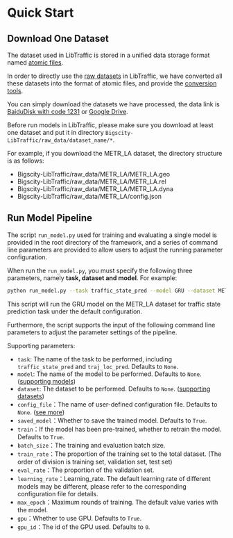 # Quick Start

## Download One Dataset

The dataset used in LibTraffic is stored in a unified data storage format named [atomic files](../user_guide/data/atomic_files.md). 

In order to directly use the [raw datasets](../user_guide/data/raw_data.md) in LibTraffic, we have converted all these datasets into the format of atomic files, and provide the [conversion tools](https://github.com/LibTraffic/Bigscity-LibTraffic-Datasets).

You can simply download the datasets we have processed, the data link is [BaiduDisk with code 1231](https://pan.baidu.com/s/1qEfcXBO-QwZfiT0G3IYMpQ) or [Google Drive](https://drive.google.com/drive/folders/1g5v2Gq1tkOq8XO0HDCZ9nOTtRpB6-gPe?usp=sharing).

Before run models in LibTraffic, please make sure you download at least one dataset and put it in directory `Bigscity-LibTraffic/raw_data/dataset_name/*`.

For example, if you download the METR_LA dataset, the directory structure is as follows:

- Bigscity-LibTraffic/raw_data/METR_LA/METR_LA.geo
- Bigscity-LibTraffic/raw_data/METR_LA/METR_LA.rel
- Bigscity-LibTraffic/raw_data/METR_LA/METR_LA.dyna
- Bigscity-LibTraffic/raw_data/METR_LA/config.json

## Run Model Pipeline

The script `run_model.py` used for training and evaluating a single model is provided in the root directory of the framework, and a series of command line parameters are provided to allow users to adjust the running parameter configuration. 

When run the `run_model.py`, you must specify the following three parameters, namely **task, dataset and model**. For example:

```sh
python run_model.py --task traffic_state_pred --model GRU --dataset METR_LA
```

This script will run the GRU model on the METR_LA dataset for traffic state prediction task under the default configuration. 

Furthermore, the script supports the input of the following command line parameters to adjust the parameter settings of the pipeline.

Supporting parameters:

- `task`: The name of the task to be performed, including `traffic_state_pred` and `traj_loc_pred`. Defaults to `None`.
- `model`: The name of the model to be performed. Defaults to `None`. ([supporting models](../user_guide/model))
- `dataset`: The dataset to be performed. Defaults to `None`. ([supporting datasets](../user_guide/data/raw_data.md))
- `config_file`：The name of user-defined configuration file. Defaults to `None`. ([see more](../user_guide/config_settings.md))
- `saved_model`：Whether to save the trained model. Defaults to `True`.
- `train`：If the model has been pre-trained, whether to retrain the model. Defaults to `True`.
- `batch_size`：The training and evaluation batch size.
- `train_rate`：The proportion of the training set to the total dataset. (The order of division is training set, validation set, test set)
- `eval_rate`：The proportion of the validation set.
- `learning_rate`：Learning_rate. The default learning rate of different models may be different, please refer to the corresponding configuration file for details.
- `max_epoch`：Maximum rounds of training. The default value varies with the model.
- `gpu`：Whether to use GPU. Defaults to `True`.
- `gpu_id`：The id of the GPU used. Defaults to `0`.

